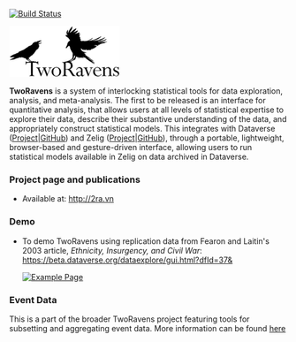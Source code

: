 [![Build Status](https://travis-ci.org/TwoRavens/TwoRavens.svg?branch=master)](https://travis-ci.org/TwoRavens/TwoRavens)

[![Two Ravens](https://raw.githubusercontent.com/TwoRavens/TwoRavens/master/assets/images/TwoRavens-sm.png)](http://2ra.vn)

**TwoRavens** is a system of interlocking statistical tools for data exploration, analysis, and meta-analysis.  The first to be released is an interface for quantitative analysis, that allows users at all levels of statistical expertise to explore their data, describe their substantive understanding of the data, and appropriately construct statistical models. This integrates with Dataverse ([Project](http://dataverse.org)|[GitHub](https://github.com/IQSS/dataverse)) and Zelig ([Project](http://zeligproject.org)|[GitHub](https://github.com/IQSS/Zelig)), through a portable, lightweight, browser-based and gesture-driven interface, allowing users to run statistical models available in Zelig on data archived in Dataverse.

### Project page and publications 
 - Available at: http://2ra.vn
 
### Demo

 - To demo TwoRavens using replication data from Fearon and Laitin's 2003 article, *Ethnicity, Insurgency, and Civil War*:
https://beta.dataverse.org/dataexplore/gui.html?dfId=37&



   [![Example Page](https://github.com/TwoRavens/TwoRavens/blob/master/assets/images/example2Rpage.png)](https://beta.dataverse.org/dataexplore/gui.html?dfId=37&)

### Event Data
This is a part of the broader TwoRavens project featuring tools for subsetting and aggregating event data. More information can be found [here](eventdata.md)
